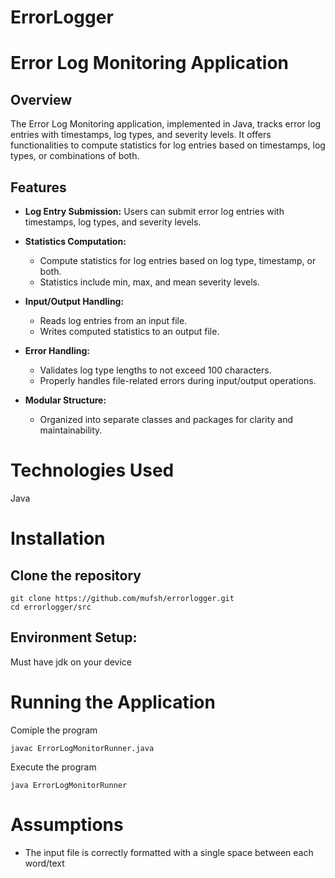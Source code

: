 
# ErrorLogger
# Error Log Monitoring Application

## Overview
The Error Log Monitoring application, implemented in Java, tracks error log entries with timestamps, log types, and severity levels. It offers functionalities to compute statistics for log entries based on timestamps, log types, or combinations of both.

## Features

- **Log Entry Submission:** Users can submit error log entries with timestamps, log types, and severity levels.

- **Statistics Computation:**
  - Compute statistics for log entries based on log type, timestamp, or both.
  - Statistics include min, max, and mean severity levels.

- **Input/Output Handling:**
  - Reads log entries from an input file.
  - Writes computed statistics to an output file.

- **Error Handling:**
  - Validates log type lengths to not exceed 100 characters.
  - Properly handles file-related errors during input/output operations.

- **Modular Structure:**
  - Organized into separate classes and packages for clarity and maintainability.

# Technologies Used
  Java

# Installation
## Clone the repository
```
git clone https://github.com/mufsh/errorlogger.git
cd errorlogger/src
```

## Environment Setup:
 Must have jdk on your device
# Running the Application
  Comiple the program
 ```
javac ErrorLogMonitorRunner.java
```
Execute the program
```
java ErrorLogMonitorRunner
```



# Assumptions
 * The input file is correctly formatted with a single space between each word/text












